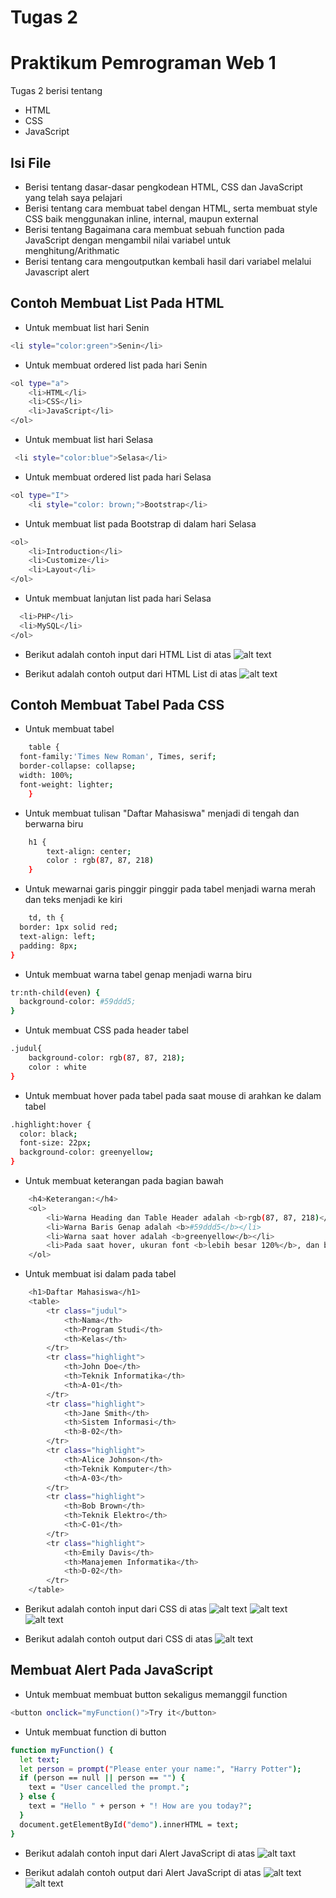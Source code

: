 # Tugas 2
# Praktikum Pemrograman Web 1

Tugas 2 berisi tentang

- HTML
- CSS
- JavaScript
  
## Isi File

- Berisi tentang dasar-dasar pengkodean HTML, CSS dan JavaScript yang telah saya pelajari
- Berisi tentang cara membuat tabel dengan HTML, serta membuat style CSS baik menggunakan inline, internal, maupun external
- Berisi tentang Bagaimana cara membuat sebuah function pada JavaScript dengan mengambil nilai variabel untuk menghitung/Arithmatic
- Berisi tentang cara mengoutputkan kembali hasil dari variabel melalui Javascript alert

## Contoh Membuat List Pada HTML

- Untuk membuat list hari Senin
```sh
<li style="color:green">Senin</li>
```

- Untuk membuat ordered list pada hari Senin
```sh
<ol type="a">
    <li>HTML</li>
    <li>CSS</li>
    <li>JavaScript</li>
</ol>
```

- Untuk membuat list hari Selasa
```sh
 <li style="color:blue">Selasa</li>
```

- Untuk membuat ordered list pada hari Selasa
```sh
<ol type="I">
    <li style="color: brown;">Bootstrap</li>
```

- Untuk membuat list pada Bootstrap di dalam hari Selasa
```sh
<ol>
    <li>Introduction</li>
    <li>Customize</li>
    <li>Layout</li>
</ol>
```

- Untuk membuat lanjutan list pada hari Selasa
```sh
  <li>PHP</li>
  <li>MySQL</li>
</ol>
```

- Berikut adalah contoh input dari HTML List di atas
![alt text](https://github.com/IlhamBudimansyah/Praktikum-Web1/blob/main/SS%20Input%20HTML.png)

- Berikut adalah contoh output dari HTML List di atas
![alt text](https://github.com/IlhamBudimansyah/Praktikum-Web1/blob/main/SS%20OUTPUT%20HTML.png)

## Contoh Membuat Tabel Pada CSS

- Untuk membuat tabel
```sh
    table {
  font-family:'Times New Roman', Times, serif;
  border-collapse: collapse;
  width: 100%;
  font-weight: lighter;
    }
```

- Untuk membuat tulisan "Daftar Mahasiswa" menjadi di tengah dan berwarna biru
```sh
    h1 {
        text-align: center;
        color : rgb(87, 87, 218)
    }
```

- Untuk mewarnai garis pinggir pinggir pada tabel menjadi warna merah dan teks menjadi ke kiri
```sh
    td, th {
  border: 1px solid red;
  text-align: left;
  padding: 8px;
}
```

- Untuk membuat warna tabel genap menjadi warna biru
```sh
tr:nth-child(even) {
  background-color: #59ddd5;
}
```

- Untuk membuat CSS pada header tabel
```sh
.judul{
    background-color: rgb(87, 87, 218);
    color : white
}
```

- Untuk membuat hover pada tabel pada saat mouse di arahkan ke dalam tabel
```sh
.highlight:hover {
  color: black;
  font-size: 22px;
  background-color: greenyellow;
}
```

- Untuk membuat keterangan pada bagian bawah
```sh
    <h4>Keterangan:</h4>
    <ol>
        <li>Warna Heading dan Table Header adalah <b>rgb(87, 87, 218)</b></li>
        <li>Warna Baris Genap adalah <b>#59ddd5</b></li>
        <li>Warna saat hover adalah <b>greenyellow</b></li>
        <li>Pada saat hover, ukuran font <b>lebih besar 120%</b>, dan berubah menjadi <b>BOLD</b></li>
    </ol>
```

- Untuk membuat isi dalam pada tabel
```sh
    <h1>Daftar Mahasiswa</h1>
    <table>
        <tr class="judul">
            <th>Nama</th>
            <th>Program Studi</th>
            <th>Kelas</th>
        </tr>
        <tr class="highlight">
            <th>John Doe</th>
            <th>Teknik Informatika</th>
            <th>A-01</th>
        </tr>
        <tr class="highlight">
            <th>Jane Smith</th>
            <th>Sistem Informasi</th>
            <th>B-02</th>
        </tr>
        <tr class="highlight">
            <th>Alice Johnson</th>
            <th>Teknik Komputer</th>
            <th>A-03</th>
        </tr>
        <tr class="highlight">
            <th>Bob Brown</th>
            <th>Teknik Elektro</th>
            <th>C-01</th>
        </tr>
        <tr class="highlight">
            <th>Emily Davis</th>
            <th>Manajemen Informatika</th>
            <th>D-02</th>
        </tr>
    </table>
```

- Berikut adalah contoh input dari CSS di atas
![alt text](https://github.com/IlhamBudimansyah/Praktikum-Web1/blob/main/SS%20INPUT%20CSS%201.png)
![alt text](https://github.com/IlhamBudimansyah/Praktikum-Web1/blob/main/SS%20INPUT%20CSS%202.png)
![alt text](https://github.com/IlhamBudimansyah/Praktikum-Web1/blob/main/SS%20INPUT%20CSS%203.png)

- Berikut adalah contoh output dari CSS di atas
![alt text](https://github.com/IlhamBudimansyah/Praktikum-Web1/blob/main/SS%20OUTPUT%20CSS.png)

## Membuat Alert Pada JavaScript

- Untuk membuat membuat button sekaligus memanggil function
```sh
<button onclick="myFunction()">Try it</button>
```

- Untuk membuat function di button
```sh
function myFunction() {
  let text;
  let person = prompt("Please enter your name:", "Harry Potter");
  if (person == null || person == "") {
    text = "User cancelled the prompt.";
  } else {
    text = "Hello " + person + "! How are you today?";
  }
  document.getElementById("demo").innerHTML = text;
}
```

- Berikut adalah contoh input dari Alert JavaScript di atas
![alt taxt](https://github.com/IlhamBudimansyah/Praktikum-Web1/blob/main/SS%20INPUT%20JS.png)

- Berikut adalah contoh output dari Alert JavaScript di atas
![alt text](https://github.com/IlhamBudimansyah/Praktikum-Web1/blob/main/SS%20OUTPUT%20JS%201.png)
![alt text](https://github.com/IlhamBudimansyah/Praktikum-Web1/blob/main/SS%20OUTPUT%20JS%202.png)
